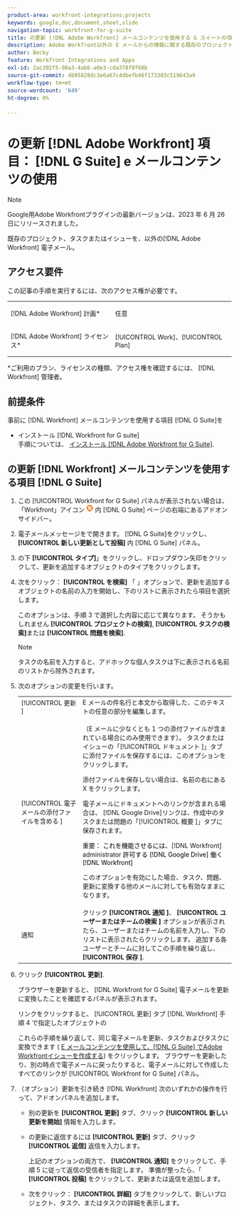 ```yaml
---
product-area: workfront-integrations;projects
keywords: google,doc,document,sheet,slide
navigation-topic: workfront-for-g-suite
title: の更新 [!DNL Adobe Workfront] メールコンテンツを使用する G スイートの項目
description: Adobe Workfront以外の E メールからの情報に関する既存のプロジェクト、タスクまたはイシューを更新できます。
author: Becky
feature: Workfront Integrations and Apps
exl-id: 2ac392f5-98a3-4ab6-a0e3-cda378f0f68b
source-git-commit: 4b95828dc3e6a67c4dbefb46f173303c519643a9
workflow-type: tm+mt
source-wordcount: '649'
ht-degree: 0%

---
```


# の更新 [!DNL Adobe Workfront] 項目： [!DNL G Suite] e メールコンテンツの使用

>[!NOTE]
>
>Google用Adobe Workfrontプラグインの最新バージョンは、2023 年 6 月 26 日にリリースされました。

既存のプロジェクト、タスクまたはイシューを、以外の[!DNL Adobe Workfront] 電子メール。

## アクセス要件

この記事の手順を実行するには、次のアクセス権が必要です。

<table style="table-layout:auto"> 
 <col> 
 <col> 
 <tbody> 
  <tr> 
   <td role="rowheader">[!DNL Adobe Workfront] 計画*</td> 
   <td> <p>任意</p> </td> 
  </tr> 
  <tr> 
   <td role="rowheader">[!DNL Adobe Workfront] ライセンス*</td> 
   <td> <p>[!UICONTROL Work]、[!UICONTROL Plan]</p> </td> 
  </tr> 
 </tbody> 
</table>

&#42;ご利用のプラン、ライセンスの種類、アクセス権を確認するには、 [!DNL Workfront] 管理者。

## 前提条件

事前に [!DNL Workfront] メールコンテンツを使用する項目 [!DNL G Suite]を

* インストール [!DNL Workfront for G suite]\
   手順については、 [インストール [!DNL Adobe Workfront for G Suite]](../../workfront-integrations-and-apps/workfront-for-g-suite/install-workfront-for-gsuite.md).

## の更新 [!DNL Workfront] メールコンテンツを使用する項目 [!DNL G Suite]

1. この [!UICONTROL Workfront for G Suite] パネルが表示されない場合は、「Workfront」アイコン ![](assets/wf-lion-icon.png) 内 [!DNL G Suite] ページの右端にあるアドオンサイドバー。
1. 電子メールメッセージをで開きます。 [!DNL G Suite]をクリックし、 **[!UICONTROL 新しい更新として投稿]** 内 [!DNL G Suite] パネル。
1. の下 **[!UICONTROL タイプ]**」をクリックし、ドロップダウン矢印をクリックして、更新を追加するオブジェクトのタイプをクリックします。
1. 次をクリック： **[!UICONTROL を検索]** 「 」オプションで、更新を追加するオブジェクトの名前の入力を開始し、下のリストに表示されたら項目を選択します。

   このオプションは、手順 3 で選択した内容に応じて異なります。 そうかもしれません **[!UICONTROL プロジェクトの検索]**, **[!UICONTROL タスクの検索]**&#x200B;または **[!UICONTROL 問題を検索]**.

   >[!NOTE]
   >
   >タスクの名前を入力すると、アドホックな個人タスクは下に表示される名前のリストから除外されます。

1. 次のオプションの変更を行います。

   <table style="table-layout:auto"> 
    <col> 
    <col> 
    <tbody> 
     <tr> 
      <td role="rowheader">[!UICONTROL 更新 ]</td> 
      <td>E メールの件名行と本文から取得した、このテキストの任意の部分を編集します。</td> 
     </tr> 
     <tr data-mc-conditions=""> 
      <td role="rowheader">[!UICONTROL 電子メールの添付ファイルを含める ]</td> 
      <td><p>（E メールに少なくとも 1 つの添付ファイルが含まれている場合にのみ使用できます）。 タスクまたはイシューの「[!UICONTROL ドキュメント ]」タブに添付ファイルを保存するには、このオプションをクリックします。 </p><p>添付ファイルを保存しない場合は、名前の右にある X をクリックします。 </p><p>電子メールにドキュメントへのリンクが含まれる場合は、 [!DNL Google Drive]リンクは、作成中のタスクまたは問題の「[!UICONTROL 概要 ]」タブに保存されます。 </p><p>重要： <span style="color: #ff1493;"><span style="color: #000000;">これを機能させるには、</span></span>[!DNL Workfront] administrator<span style="color: #ff1493;"><span style="color: #000000;"> 許可する [!DNL Google Drive] 働く [!DNL Workfront]</span></span></p>
      <p>このオプションを有効にした場合、タスク、問題、更新に変換する他のメールに対しても有効なままになります。</p></td> 
     </tr> 
     <tr data-mc-conditions=""> 
      <td role="rowheader">通知 </td> 
      <td>クリック <strong>[!UICONTROL 通知 ]</strong>、 <strong>[!UICONTROL ユーザーまたはチームの検索 ]</strong> オプションが表示されたら、ユーザーまたはチームの名前を入力し、下のリストに表示されたらクリックします。 追加する各ユーザーとチームに対してこの手順を繰り返し、 <strong>[!UICONTROL 保存 ]</strong>.</td> 
     </tr> 
    </tbody> 
   </table>

1. クリック **[!UICONTROL 更新]**.

   ブラウザーを更新すると、 [!DNL Workfront for G Suite] 電子メールを更新に変換したことを確認するパネルが表示されます。

   リンクをクリックすると、 [!UICONTROL 更新] タブ [!DNL Workfront] 手順 4 で指定したオブジェクトの

   これらの手順を繰り返して、同じ電子メールを更新、タスクおよびタスクに変換できます ( [E メールコンテンツを使用して、[!DNL G Suite] でAdobe Workfrontイシューを作成する](../../workfront-integrations-and-apps/workfront-for-g-suite/create-wf-issue-in-g-suite-using-email-content.md)) をクリックします。 ブラウザーを更新したり、別の時点で電子メールに戻ったりすると、電子メールに対して作成したすべてのリンクが [!UICONTROL Workfront for G Suite] パネル。

1. （オプション）更新を引き続き [!DNL Workfront] 次のいずれかの操作を行って、アドオンパネルを追加します。

   * 別の更新を **[!UICONTROL 更新]** タブ、クリック **[!UICONTROL 新しい更新を開始]** 情報を入力します。

   * の更新に返信するには **[!UICONTROL 更新]** タブ、クリック **[!UICONTROL 返信]** 返信を入力します。

     上記のオプションの両方で、 **[!UICONTROL 通知]** をクリックして、手順 5 に従って返信の受信者を指定します。 準備が整ったら、「 **[!UICONTROL 投稿]** をクリックして、更新または返信を追加します。

   * 次をクリック： **[!UICONTROL 詳細]** タブをクリックして、新しいプロジェクト、タスク、またはタスクの詳細を表示します。

